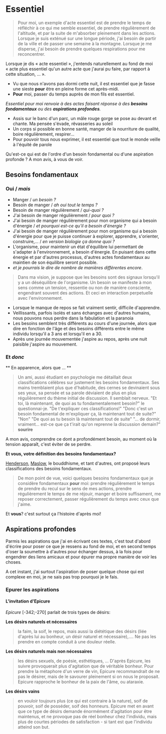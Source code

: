 # Essentiel

> Pour moi, un exemple d'acte essentiel est de prendre le temps de réfléchir à ce qui me semble essentiel, de prendre régulièrement de l'altitude, et par la suite de m'absorber pleinement dans les actions. Lorsque je suis exténué sur une longue période, j'ai besoin de partir de la ville et de passer une semaine à la montagne. Lorsque je me disperse, j'ai besoin de prendre quelques respirations pour me reconcentrer.

Lorsque je dis « acte essentiel », j'entends naturellement au fond de moi « acte plus essentiel qu'un autre acte que j'aurai pu faire, par rapport à cette situation, ... ». 

* Vu que nous n'avons pas dormi cette nuit, il est essentiel que je fasse une sieste **pour** être en pleine forme cet après-midi. 
* **Pour** moi, passer du temps auprès de mon fils est essentiel. 

*Essentiel pour moi renvoie à des actes faisant réponse à des **besoins fondamentaux** ou des **aspirations profondes**.* 

* Assis sur le banc d'un parc, un mâle rouge gorge se pose au devant et chante. Ma pensée s'évade, rêvasseries au soleil
* Un corps si possible en bonne santé, manger de la nourriture de qualité, boire régulièrement, respirer... 
* Pour pouvoir tous nous exprimer, il est essentiel que tout le monde veille à l'équité de parole

Qu'est-ce qui est de l'ordre d'un besoin fondamental ou d'une aspiration profonde ? A mon avis, à vous de voir. 

## Besoins fondamentaux

### Oui / *mais*

* Manger / *un besoin ?*
* Besoin de manger / *ah oui tout le temps ?*
* Besoin de manger régulièrement / *qui-quoi ?*
* J'ai besoin de manger régulièrement / *pour quoi ?*
* J'ai besoin de manger régulièrement pour mon organisme qui a besoin d'énergie / *et pourquoi est-ce qu'il a besoin d'énergie ?*
* J'ai besoin de manger régulièrement pour mon organisme qui a besoin d'énergie pour que je puisse continuer à explorer, apprendre, s'orienter, construire,…  / *en version biologie ça donne quoi ?*
* L'organisme, pour maintenir un état d'équilibre lui permettant de s'adapter à l'environnement, a besoin d'énergie. En puisant dans cette énergie et par d'autres processus, d'autres actes fondamentaux au maintien de son équilibre seront possible. 
* *et je pourrais le dire de nombre de manières différentes encore*. 

> Dans ma vision, je suppose que les besoins sont des signaux lorsqu'il y a un déséquilibre de l'organisme. 
Un besoin se manifeste à mon sens comme un tension, ressentie ou non de manière consciente, engendrant souvent des actions. Et ceci en interaction perpetuelle avec l'environnement.

* Lorsque le manque de repos se fait vraiment sentir, difficile d'apprendre. 
* Veillissants, parfois isolés et sans échanges avec d'autres humains, nous pouvons nous perdre dans la fabulation et la paranoia
* Les besoins semblent très différents au cours d'une journée, alors que dire en fonction de l'âge et des besoins différents entre le même individu lorsqu'il a 3 ans et lorsqu'il en a 30. 
* Après une journée mouvementée j'aspire au repos, après une nuit paisible j'aspire au mouvement. 

### Et *donc*

** En apparence, alors que ... **

> Un ami, aussi étudiant en psychologie me détaillait deux classifications célèbres sur justement les besoins fondamentaux. Ses mains tremblaient plus que d'habitude, des cernes se devinaient sous ses yeux, sa pensée et sa parole déviaient de plus en plus régulièrement du thème initial de discussion. Il semblait nerveux. "Et toi, là maintenant, de quoi as tu fondamentalement besoin?" le questionnai-je. "De t'expliquer ces classifications!" "Donc c'est un besoin fondamental de m'expliquer ça, là maintenant tout de suite?" "Non" "De quoi as tu besoin là maintenant tout de suite" "... de dormir, vraiment... est-ce que ça t'irait qu'on reprenne la discussion demain?" **sourire**

A mon avis, comprendre ce dont a profondément besoin, au moment où la tension apparaît, c'est éviter de se perdre.

**Et vous, votre définition des besoins fondamentaux?**

[Henderson](https://fr.wikipedia.org/wiki/Quatorze_besoins_fondamentaux_selon_Virginia_Henderson), [Maslow](https://fr.wikipedia.org/wiki/Pyramide_des_besoins), le bouddhisme, et tant d'autres, ont proposé leurs classifications des besoins fondamentaux. 

> De mon point de vue, voici quelques besoins fondamentaux que je considère fondamentaux **pour** moi: prendre régulièrement le temps de prendre du recul sur le sens de mes actions, prendre régulièrement le temps de me réjouir, manger et boire suffisament, me reposer correctement, passer régulièrement du temps avec ceux que j'aime. 

Et **vous**? c'est surtout ça l'histoire d'après moi!

## Aspirations profondes

Parmis les aspirations que j'ai en écrivant ces textes, c'est tout d'abord d'écrire pour poser ce que je ressens au fond de moi, et en second temps d'oser la soumettre à d'autres pour échanger dessus, à la fois pour engendrer des liens amicaux et pour épurer ma propre manière de voir les choses. 

A cet instant, j'ai surtout l'aspiration de poser quelque chose qui est complexe en moi, je ne sais pas trop pourquoi je le fais. 

### Epurer les aspirations

#### L'invitation d'Epicure

*Epicure* [-342;-270] parlait de trois types de désirs:

**Les désirs naturels et nécessaires**

> la faim, la soif, le repos, mais aussi la diététique des désirs (liée d'après lui au bonheur, un désir naturel et nécessaire),.... Ne pas les prendre en compte conduit à une douleur réelle. 

**Les désirs naturels mais non nécessaires**

> les désirs sexuels, de poésie, esthétiques, ... D'après Epicure, les suivre provoquerait plus d'agitation que de véritable bonheur. Pour prendre la métaphore d'un verre de vin, Epicure recommandrait de ne pas le désirer, mais de le savourer pleinement si on nous le proposait. Epicure rapproche le bonheur de la paix de l'âme, ou ataraxie. 

**Les désirs vains**

> en vouloir toujours plus (ce qui est contraire à la nature), soif de pouvoir, soif de posséder, soif des honneurs. Epicure met en avant que ce type de désirs demande énormément d'agitation pour être maintenus, et ne provoque pas de réel bonheur chez l'individu, mais plus de courtes périodes de satisfaction - si tant est que l'individu atteind son but. 









